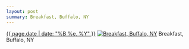 ```yaml
---
layout: post
summary: Breakfast, Buffalo, NY
---
```


<p>
  <time><a href="/33">{{ page.date | date: "%B %e, %Y" }}</a></time>
  <a href="/33"><img src="{{ site.assets_url }}/33-640.jpg" srcset="{{ site.assets_url }}/33-1280.jpg 1280w, {{ site.assets_url }}/33-960.jpg 960w, {{ site.assets_url }}/33-640.jpg 640w, {{ site.assets_url }}/33-320.jpg 320w" sizes="(min-width: 700px) 50vw, calc(100vw - 2rem)" alt="Breakfast, Buffalo, NY" /></a>
  <span>Breakfast, Buffalo, NY</span>
</p>
